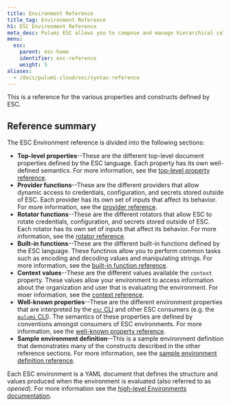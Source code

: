 ```yaml
---
title: Environment Reference
title_tag: Environment Reference
h1: ESC Environment Reference
meta_desc: Pulumi ESC allows you to compose and manage hierarchical collections of configuration and secrets and consume them in various ways.
menu:
  esc:
    parent: esc-home
    identifier: esc-reference
    weight: 5
aliases:
  - /docs/pulumi-cloud/esc/syntax-reference
---
```


This is a reference for the various properties and constructs defined by ESC.

## Reference summary

The ESC Environment reference is divided into the following sections:

- __Top-level properties__--These are the different top-level document properties defined by the ESC language. Each property has its own well-defined semantics. For more information, see the [top-level property reference](/docs/pulumi-cloud/esc/reference/top-level-properties).
- __Provider functions__--These are the different providers that allow dynamic access to credentials, configuration, and secrets stored outside of ESC. Each provider has its own set of inputs that affect its behavior. For more information, see the [provider reference](/docs/pulumi-cloud/esc/reference/providers).
- __Rotator functions__--These are the different rotators that allow ESC to rotate credentials, configuration, and secrets stored outside of ESC. Each rotator has its own set of inputs that affect its behavior. For more information, see the [rotator reference](/docs/pulumi-cloud/esc/integrations/rotated-secrets).
- __Built-in functions__--These are the different built-in functions defined by the ESC language. These functinos allow you to perform common tasks such as encoding and decoding values and manipulating strings. For more information, see the [built-in function reference](/docs/pulumi-cloud/esc/reference/builtin-functions).
- __Context values__--These are the different values available the `context` property. These values allow your environment to access information about the organization and user that is evaluating the environment. For moer information, see the [context reference](/docs/pulumi-cloud/esc/reference/context).
- __Well-known properties__--These are the different environment properties that are interpreted by the [`esc` CLI](/docs/install/esc/) and other ESC consumers (e.g. the [`pulumi` CLI](/docs/install/)). The semantics of these properties are defined by conventions amongst consumers of ESC environments. For more information, see the [well-known property reference](/docs/pulumi-cloud/esc/reference/well-known-properties).
- __Sample environment definition__--This is a sample environment definition that demonstrates many of the constructs described in the other reference sections. For more information, see the [sample environment definition reference](/docs/pulumi-cloud/esc/reference/sample-environment-definition.md).

Each ESC environment is a YAML document that defines the structure and values produced when the environment is evaluated (also referred to as _opened_). For more information see the [high-level Environments documentation](/docs/esc/environments).
